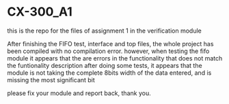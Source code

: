 # CX-300_A1
this is the repo for the files of assignment 1 in the verification module


After finishing the FIFO test, interface and top files, the whole project has been compiled with no compilation error.
however, when testing the fifo module it appears that the are errors in the functionality that does not match the funtionality description
after doing some tests, it appears that the module is not taking the complete 8bits width of the data entered, and is missing the most significant bit

please fix your module and report back, thank you. 
